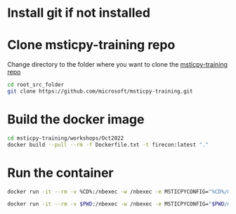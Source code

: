 # Install git if not installed


# Clone msticpy-training repo

Change directory to the folder where you want to clone the [msticpy-training repo](https://github.com/microsoft/msticpy-training)

```bash
cd root_src_folder
git clone https://github.com/microsoft/msticpy-training.git

```

# Build the docker image

```bash
cd msticpy-training/workshops/Oct2022
docker build --pull --rm -f Dockerfile.txt -t firecon:latest "."
```

# Run the container
```bash
docker run -it --rm -v %CD%:/nbexec -w /nbexec -e MSTICPYCONFIG="%CD%/msticpyconfig.yaml" firecon:latest bash
```

```bash
docker run -it --rm -v $PWD:/nbexec -w /nbexec -e MSTICPYCONFIG="$PWD/msticpyconfig.yaml" firecon:latest bash
```
